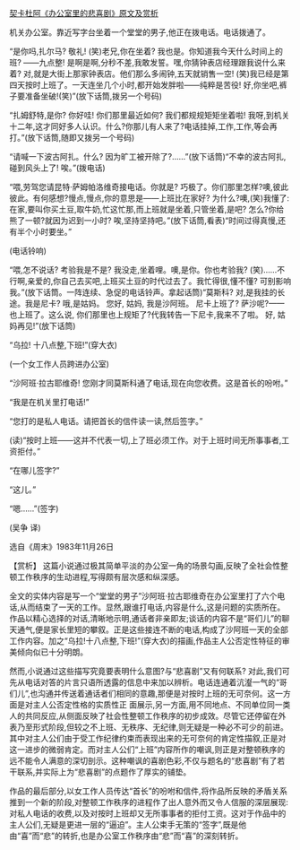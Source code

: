 [契卡杜阿《办公室里的悲喜剧》原文及赏析](https://www.vrrw.net/wx/15594.html)

机关办公室。靠近写字台坐着一个堂堂的男子,他正在拨电话。电话拨通了。

“是你吗,扎尔马? 敬礼! (笑)老兄,你在坐着? 我也是。你知道我今天什么时间上的班? ——九点整! 是啊是啊,分秒不差,我敢发誓。嘿,你猜钟表店经理跟我说什么来着? 对,就是大街上那家钟表店。他们那么多闹钟,五天就销售一空! (笑)我已经是第四天按时上班了。一天连坐几个小时,都开始发胖啦——纯粹是苦役! 好,你坐吧,裤子要准备坐破!(笑)”(放下话筒,拨另一个号码)

“扎姆舒特,是你? 你好哇! 你们那里最近如何? 我们都规规矩矩坐着啦! 我呀,到机关十二年,这才同好多人认识。什么?你那儿有人来了?电话挂掉,工作,工作,等会再打。”(放下话筒,随即又拨另一个号码)

“请喊一下波古阿扎。什么? 因为旷工被开除了?……”(放下话筒)“不幸的波古阿扎,碰到风头上了! 唉。”(拨电话)

“喂,劳驾您请昆特·萨姆帕洛维奇接电话。你就是? 巧极了。你们那里怎样?噢,彼此彼此。有何感想?慢点,慢点,你的意思是——上班比在家好? 为什么?噢,(笑)我懂了: 在家,要叫你买土豆,取牛奶,忙这忙那,而上班就是坐着,只管坐着,是吧? 怎么?你给熊了一顿?就因为迟到一小时? 唉,坚持坚持吧。”(放下话筒,看表)“时间过得真慢,还有半个小时要坐。”

(电话铃响)

“喂,怎不说话? 考验我是不是? 我没走,坐着哩。噢,是你。你也考验我? (笑)……不行啊,亲爱的,你自己去买吧,上班买土豆的时代过去了。我忙得很,懂不懂? 可别影响我。”(放下话筒。一阵连续、急促的电话铃声。拿起话筒)“莫斯科? 对,是我挂的长途。我是尼卡? 哦,是姑妈。 您好, 姑妈, 我是沙阿班。 尼卡上班了? 萨沙呢?——也上班了。这么说, 你们那里也上规矩了?代我转告一下尼卡,我来不了啦。 好, 姑妈再见!”(放下话筒)

“乌拉! 十八点整,下班!”(穿大衣)

(一个女工作人员跨进办公室)

“沙阿班·拉古耶维奇! 您刚才同莫斯科通了电话,现在向您收费。这是首长的吩咐。”

“我是在机关里打电话!”

“您打的是私人电话。请把首长的信件读一读,然后签字。”

(读)“按时上班——这并不代表一切,上了班必须工作。对于上班时间无所事事者,工资拒付。”

“在哪儿签字?”

“这儿。”

“嗯……”(签字)

(吴争 译)

选自《周末》1983年11月26日



【赏析】 这篇小说通过极其简单平淡的办公室一角的场景勾画,反映了全社会性整顿工作秩序的生动进程,写得颇有层次感和纵深感。

全文的实体内容是写一个“堂堂的男子”沙阿班·拉古耶维奇在办公室里打了六个电话,从而结束了一天的工作。显然,跟谁打电话,内容是什么,这是问题的实质所在。作品以精心选择的对话,清晰地示明,通话者非亲即友;谈话的内容不是“哥们儿”的聊天通气,便是家长里短的攀叙。正是这些接连不断的电话,构成了沙阿班一天的全部工作内容。加之“乌拉!十八点整,下班!”(穿大衣)的描画,作品主人公否定性特征的审美倾向似已十分明朗。

然而,小说通过这些描写究竟要表明什么意图?与“悲喜剧”又有何联系? 对此,我们可先从电话对答的片言只语所透露的信息中来加以辨析。电话连通着沆瀣一气的“哥们儿”,也沟通并传送着通话者们相同的意趣,那便是对按时上班的无可奈何。这一方面是对主人公否定性格的实质性正 面展示,另一方面,用不同地点、不同单位同一类人的共同反应,从侧面反映了社会性整顿工作秩序的初步成效。尽管它还停留在外表乃至形式阶段,但较之不上班、无秩序、无纪律,则无疑是一种必不可少的前进。其中对主人公们由于受工作纪律约束而表现出来的无可奈何的肯定性描叙,正是对这一进步的微弱肯定。而对主人公们“上班”内容所作的嘲讽,则正是对整顿秩序的远不能令人满意的深切剖示。这种嘲讽的喜剧色彩,不仅与题名的“悲喜剧”有了若干联系,并实际上为“悲喜剧”的点题作了厚实的铺垫。

作品的最后部分,以女工作人员传达“首长”的吩咐和信件,将作品所反映的矛盾关系推到一个新的阶段,对整顿工作秩序的进程作了出人意外而又令人信服的深层展现: 对私人电话的收费,以及对按时上班却又无所事事者的拒付工资。这对于作品中的主人公们,无疑是更进一层的“逼迫”。主人公束手无策的“签字”,既是他由“喜”而“悲”的转折,也是办公室工作秩序由“悲”而“喜”的深刻转折。

